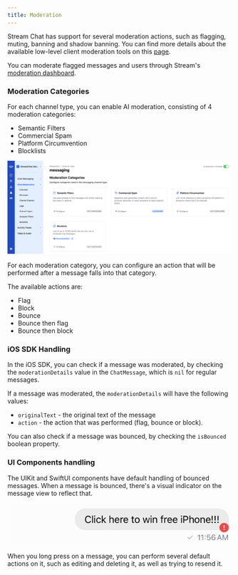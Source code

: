 ```yaml
---
title: Moderation
---
```


Stream Chat has support for several moderation actions, such as flagging, muting, banning and shadow banning. You can find more details about the available low-level client moderation tools on this [page](https://getstream.io/chat/docs/ios-swift/moderation/?language=swift).

You can moderate flagged messages and users through Stream's [moderation dashboard](https://getstream.io/chat/docs/ios-swift/moderation_dashboard/?language=swift).

### Moderation Categories

For each channel type, you can enable AI moderation, consisting of 4 moderation categories:
- Semantic Filters
- Commercial Spam
- Platform Circumvention
- Blocklists

![Dashboard moderation categories](../assets/moderation-dashboard.png)

For each moderation category, you can configure an action that will be performed after a message falls into that category.

The available actions are:
- Flag
- Block
- Bounce
- Bounce then flag
- Bounce then block

### iOS SDK Handling

In the iOS SDK, you can check if a message was moderated, by checking the `moderationDetails` value in the `ChatMessage`, which is `nil` for regular messages. 

If a message was moderated, the `moderationDetails` will have the following values:
- `originalText` - the original text of the message
- `action` - the action that was performed (flag, bounce or block).

You can also check if a message was bounced, by checking the `isBounced` boolean property.

### UI Components handling

The UIKit and SwiftUI components have default handling of bounced messages. When a message is bounced, there's a visual indicator on the message view to reflect that.

![Bounced message](../assets/bounced-message.png)

When you long press on a message, you can perform several default actions on it, such as editing and deleting it, as well as trying to resend it.